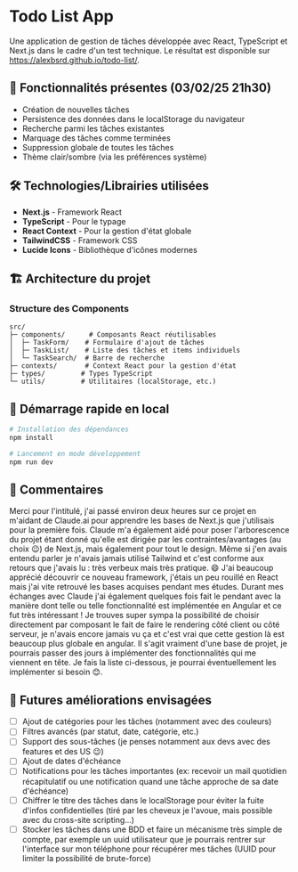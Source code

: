 # Todo List App

Une application de gestion de tâches développée avec React, TypeScript et Next.js dans le cadre d'un test technique.
Le résultat est disponible sur https://alexbsrd.github.io/todo-list/.

## 🚀 Fonctionnalités présentes (03/02/25 21h30)

- Création de nouvelles tâches
- Persistence des données dans le localStorage du navigateur
- Recherche parmi les tâches existantes
- Marquage des tâches comme terminées
- Suppression globale de toutes les tâches
- Thème clair/sombre (via les préférences système)

## 🛠 Technologies/Librairies utilisées

- **Next.js** - Framework React
- **TypeScript** - Pour le typage
- **React Context** - Pour la gestion d'état globale
- **TailwindCSS** - Framework CSS
- **Lucide Icons** - Bibliothèque d'icônes modernes

## 🏗 Architecture du projet

### Structure des Components
```
src/
├─ components/      # Composants React réutilisables
│  ├─ TaskForm/    # Formulaire d'ajout de tâches
│  ├─ TaskList/    # Liste des tâches et items individuels
│  └─ TaskSearch/  # Barre de recherche
├─ contexts/       # Context React pour la gestion d'état
├─ types/         # Types TypeScript
└─ utils/         # Utilitaires (localStorage, etc.)
```

## 🚗 Démarrage rapide en local

```bash
# Installation des dépendances
npm install

# Lancement en mode développement
npm run dev
```

## 💭 Commentaires

Merci pour l'intitulé, j'ai passé environ deux heures sur ce projet en m'aidant de Claude.ai pour apprendre les bases de Next.js que j'utilisais pour la première fois.
Claude m'a également aidé pour poser l'arborescence du projet étant donné qu'elle est dirigée par les contraintes/avantages (au choix 😉) de Next.js, mais également pour tout le design. Même si j'en avais entendu parler je n'avais jamais utilisé Tailwind et c'est conforme aux retours que j'avais lu : très verbeux mais très pratique. 😄
J'ai beaucoup apprécié découvrir ce nouveau framework, j'étais un peu rouillé en React mais j'ai vite retrouvé les bases acquises pendant mes études. Durant mes échanges avec Claude j'ai également quelques fois fait le pendant avec la manière dont telle ou telle fonctionnalité est implémentée en Angular et ce fut très intéressant !
Je trouves super sympa la possibilité de choisir directement par composant le fait de faire le rendering côté client ou côté serveur, je n'avais encore jamais vu ça et c'est vrai que cette gestion là est beaucoup plus globale en angular.
Il s'agit vraiment d'une base de projet, je pourrais passer des jours à implémenter des fonctionnalités qui me viennent en tête.
Je fais la liste ci-dessous, je pourrai éventuellement les implémenter si besoin 😊.

## 🎯 Futures améliorations envisagées

- [ ] Ajout de catégories pour les tâches (notamment avec des couleurs)
- [ ] Filtres avancés (par statut, date, catégorie, etc.)
- [ ] Support des sous-tâches (je penses notamment aux devs avec des features et des US 😉)
- [ ] Ajout de dates d'échéance
- [ ] Notifications pour les tâches importantes (ex: recevoir un mail quotidien récapitulatif ou une notification quand une tâche approche de sa date d'échéance)
- [ ] Chiffrer le titre des tâches dans le localStorage pour éviter la fuite d'infos confidentielles (tiré par les cheveux je l'avoue, mais possible avec du cross-site scripting...)
- [ ] Stocker les tâches dans une BDD et faire un mécanisme très simple de compte, par exemple un uuid utilisateur que je pourrais rentrer sur l'interface sur mon téléphone pour récupérer mes tâches (UUID pour limiter la possibilité de brute-force)
